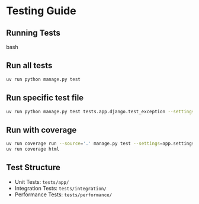 # Testing Guide

## Running Tests
bash

## Run all tests
```bash
uv run python manage.py test
```

## Run specific test file
```bash
uv run python manage.py test tests.app.django.test_exception --settings=app.settings.local_test
```

## Run with coverage
```bash
uv run coverage run --source='.' manage.py test --settings=app.settings.local_test
uv run coverage html
```


## Test Structure
- Unit Tests: `tests/app/`
- Integration Tests: `tests/integration/`
- Performance Tests: `tests/performance/`
